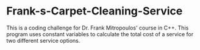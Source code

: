 # Frank-s-Carpet-Cleaning-Service
This is a coding challenge for Dr. Frank Mitropoulos' course in C++.  This program uses constant variables to calculate the total cost of a service for two different service options.
